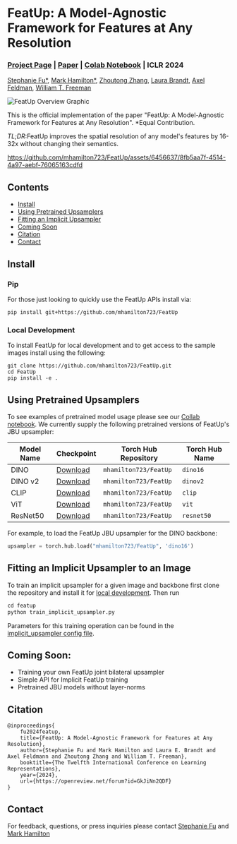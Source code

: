 # FeatUp: A Model-Agnostic Framework for Features at Any Resolution
### [Project Page](https://aka.ms/featup) | [Paper](https://aka.ms/featup-paper) | [Colab Notebook](https://colab.research.google.com/github/mhamilton723/FeatUp/blob/main/example_usage.ipynb) | ICLR 2024


[Stephanie Fu*](https://stephanie-fu.github.io/),
[Mark Hamilton*](https://mhamilton.net/),
[Zhoutong Zhang](https://ztzhang.info/),
[Laura Brandt](https://people.csail.mit.edu/lebrandt/),
[Axel Feldman](https://feldmann.nyc/),
[William T. Freeman](https://billf.mit.edu/about/bio)

![FeatUp Overview Graphic](https://mhamilton.net/images/website_hero_small-p-1080.jpg)

This is the official implementation of the paper "FeatUp: A Model-Agnostic Framework for Features at Any Resolution". *Equal Contribution.

*TL;DR*:FeatUp improves the spatial resolution of any model's features by 16-32x without changing their semantics.

https://github.com/mhamilton723/FeatUp/assets/6456637/8fb5aa7f-4514-4a97-aebf-76065163cdfd


## Contents
<!--ts-->
   * [Install](#install)
   * [Using Pretrained Upsamplers](#using-pretrained-upsamplers)
   * [Fitting an Implicit Upsampler](#fitting-an-implicit-upsampler-to-an-image)
   * [Coming Soon](coming-soon)
   * [Citation](#citation)
   * [Contact](#contact)
<!--te-->

## Install

### Pip
For those just looking to quickly use the FeatUp APIs install via:
```shell script
pip install git+https://github.com/mhamilton723/FeatUp
```

### Local Development
To install FeatUp for local development and to get access to the sample images install using the following:
```shell script
git clone https://github.com/mhamilton723/FeatUp.git
cd FeatUp
pip install -e .
```

## Using Pretrained Upsamplers

To see examples of pretrained model usage please see our [Collab notebook](https://colab.research.google.com/github/mhamilton723/FeatUp/blob/main/example_usage.ipynb). We currently supply the following pretrained versions of FeatUp's JBU upsampler:

| Model Name | Checkpoint                                                                                                                         | Torch Hub Repository | Torch Hub Name |
|------------|------------------------------------------------------------------------------------------------------------------------------------|----------------------|----------------|
| DINO       | [Download](https://marhamilresearch4.blob.core.windows.net/feature-upsampling-public/pretrained/dino16_jbu_stack_cocostuff.ckpt)   | `mhamilton723/FeatUp`  | `dino16`        |
| DINO v2    | [Download](https://marhamilresearch4.blob.core.windows.net/feature-upsampling-public/pretrained/dinov2_jbu_stack_cocostuff.ckpt)   | `mhamilton723/FeatUp`  | `dinov2`         |
| CLIP       | [Download](https://marhamilresearch4.blob.core.windows.net/feature-upsampling-public/pretrained/clip_jbu_stack_cocostuff.ckpt)     | `mhamilton723/FeatUp`  | `clip`           |
| ViT        | [Download](https://marhamilresearch4.blob.core.windows.net/feature-upsampling-public/pretrained/vit_jbu_stack_cocostuff.ckpt)      | `mhamilton723/FeatUp`  | `vit`            |
| ResNet50   | [Download](https://marhamilresearch4.blob.core.windows.net/feature-upsampling-public/pretrained/resnet50_jbu_stack_cocostuff.ckpt) | `mhamilton723/FeatUp`  | `resnet50`       |

For example, to load the FeatUp JBU upsampler for the DINO backbone:

```python
upsampler = torch.hub.load("mhamilton723/FeatUp", 'dino16')
```

## Fitting an Implicit Upsampler to an Image

To train an implicit upsampler for a given image and backbone first clone the repository and install it for 
[local development](#local-development). Then run

```python
cd featup
python train_implicit_upsampler.py
```

Parameters for this training operation can be found in the [implicit_upsampler config file](featup/configs/implicit_upsampler.yaml).




## Coming Soon:

- Training your own FeatUp joint bilateral upsampler
- Simple API for Implicit FeatUp training
- Pretrained JBU models without layer-norms 


## Citation

```
@inproceedings{
    fu2024featup,
    title={FeatUp: A Model-Agnostic Framework for Features at Any Resolution},
    author={Stephanie Fu and Mark Hamilton and Laura E. Brandt and Axel Feldmann and Zhoutong Zhang and William T. Freeman},
    booktitle={The Twelfth International Conference on Learning Representations},
    year={2024},
    url={https://openreview.net/forum?id=GkJiNn2QDF}
}
```

## Contact

For feedback, questions, or press inquiries please contact [Stephanie Fu](mailto:fus@mit.edu) and [Mark Hamilton](mailto:markth@mit.edu)
